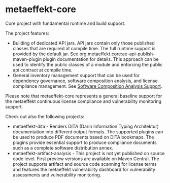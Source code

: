 # metaeffekt-core

Core project with fundamental runtime and build support.

The project features:
* Building of dedicated API jars. API jars contain only those published 
  classes that are required at compile time. The full runtime support
  is provided by the default jar. See org.metaeffekt.core:ae-api-publish-maven-plugin
  plugin documentation for details. This approach can be used to identify the public
  classes of a module and enforcing the public api contract at compile time.
* General inventory management support that can be used for dependency
  governance, software composition analysis, and license compliance management. See
  [Software Composition Analysis Support](docs/software-composition-analysis.md).
  
Please note that metaeffekt-core represents a general baseline support for the metaeffekt 
continuous license compliance and vulnerability monitoring support.

Check out also the following projects:
* metaeffekt-dita - Renders DITA (Darin Information Typing Architektur) documentation into different output formats. 
  The supported plugins can be used to produce PDF documents based on DITA bookmaps. The
  plugins provide essential support to produce compliance documents such as a complete
  software distribution annex.
* metaeffekt-artifact-analysis - This project is not yet published on source code level. First
  preview versions are available on Maven Central. The project supports artifact and source
  code scanning for license terms and features the metaeffekt vulnerability dashboard for
  vulnerability assessments and vulnerability monitoring.